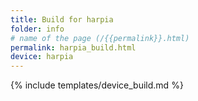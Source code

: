 ```yaml
---
title: Build for harpia
folder: info
# name of the page (/{{permalink}}.html)
permalink: harpia_build.html
device: harpia
---
```

{% include templates/device_build.md %}
